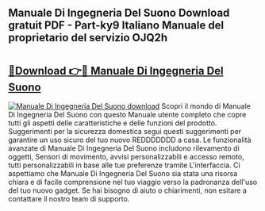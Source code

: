 ## Manuale Di Ingegneria Del Suono Download gratuit PDF - Part-ky9 Italiano Manuale del proprietario del servizio OJQ2h

# <h2><a href="http://dfc12mn.blite.top/?on=Manuale+Di+Ingegneria+Del+Suono">🔗Download 👉🔴 Manuale Di Ingegneria Del Suono</a></h2>

[![Manuale Di Ingegneria Del Suono download](https://i.imgur.com/lujVjoI.png)](http://dfc12mn.blite.top/?on=Manuale+Di+Ingegneria+Del+Suono)
Scopri il mondo di Manuale Di Ingegneria Del Suono con questo Manuale utente completo che copre tutti gli aspetti delle caratteristiche e delle funzioni del prodotto. Suggerimenti per la sicurezza domestica segui questi suggerimenti per garantire un uso sicuro del tuo nuovo REDDDDDDD a casa. Le funzionalità avanzate di Manuale Di Ingegneria Del Suono includono rilevamento di oggetti, Sensori di movimento, avvisi personalizzabili e accesso remoto, tutti personalizzabili in base alle tue preferenze tramite L'interfaccia. Ci aspettiamo che Manuale Di Ingegneria Del Suono sia stata una risorsa chiara e di facile comprensione nel tuo viaggio verso la padronanza dell'uso del tuo nuovo gadget. Se hai bisogno di aiuto o chiarimenti, non esitare a contattare il nostro team di supporto.
